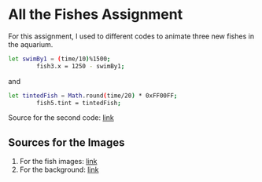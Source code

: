 # All the Fishes Assignment

For this assignment, I used to different codes to animate three new fishes in the aquarium.

```bash
let swimBy1 = (time/10)%1500;
        fish3.x = 1250 - swimBy1;
```
and
```bash
let tintedFish = Math.round(time/20) * 0xFF00FF;
        fish5.tint = tintedFish;
```
Source for the second code:
[link](https://pixijs.download/dev/docs/PIXI.Sprite.html)

## Sources for the Images

1. For the fish images: [link](https://pixabay.com/vectors/search/fish/)
1. For the background: [link](https://commons.wikimedia.org/wiki/File:Aquarium_in_Ocean_Park_2.jpg)
